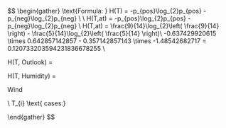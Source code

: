 
$$
\begin{gather}
\text{Formula: } H(T) = -p_{pos}\log_{2}p_{pos} - p_{neg}\log_{2}p_{neg}
\\ \\ 
H(T,at) = -p_{pos}\log_{2}p_{pos} - p_{neg}\log_{2}p_{neg} \\
H(T,at) = \frac{9}{14}\log_{2}\left( \frac{9}{14} \right) - \frac{5}{14}\log_{2}\left( \frac{5}{14} \right)\\
-0.637429920615 \times 0.642857142857 -  0.357142857143 \times -1.48542682717 = 0.120733203594231836678255
\\

H(T, Outlook) = 

H(T, Humidity) = 

Wind

\\
T_{i} \text{ cases:}

\end{gather}
$$